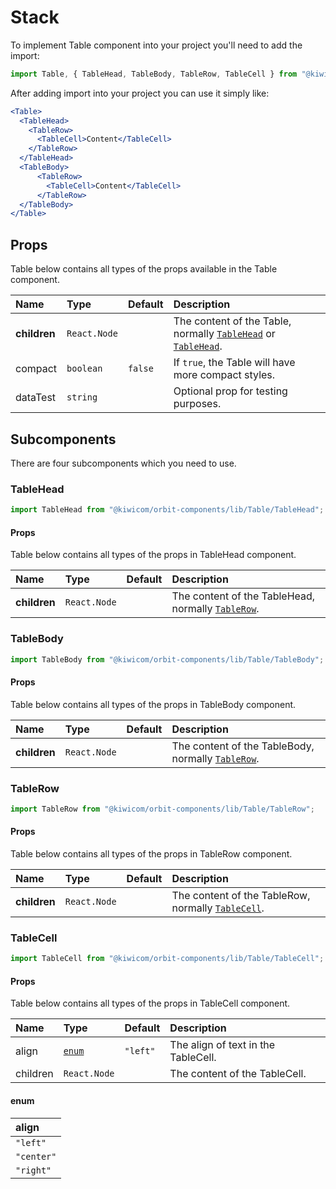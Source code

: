 # Stack
To implement Table component into your project you'll need to add the import:
```jsx
import Table, { TableHead, TableBody, TableRow, TableCell } from "@kiwicom/orbit-components/lib/Table";

```
After adding import into your project you can use it simply like:
```jsx
<Table>
  <TableHead>
    <TableRow>
      <TableCell>Content</TableCell>
    </TableRow>
  </TableHead>
  <TableBody>
      <TableRow>
        <TableCell>Content</TableCell>
      </TableRow>
  </TableBody>
</Table>
```
## Props
Table below contains all types of the props available in the Table component.

| Name          | Type                            | Default      | Description                      |
| :------------ | :------------------------------ | :----------- | :------------------------------- |
| **children**  | `React.Node`                    |              | The content of the Table, normally [`TableHead`](#tablehead) or [`TableHead`](#TableHead).
| compact       | `boolean`                       | `false`      | If `true`, the Table will have more compact styles.
| dataTest      | `string`                        |              | Optional prop for testing purposes.

## Subcomponents
There are four subcomponents which you need to use.

### TableHead
```jsx
import TableHead from "@kiwicom/orbit-components/lib/Table/TableHead";
```

#### Props
Table below contains all types of the props in TableHead component.

| Name          | Type                  | Default         | Description                      |
| :------------ | :-------------------- | :-------------- | :------------------------------- |
| **children**  | `React.Node`          |                 | The content of the TableHead, normally [`TableRow`](#tablerow).

### TableBody
```jsx
import TableBody from "@kiwicom/orbit-components/lib/Table/TableBody";
```

#### Props
Table below contains all types of the props in TableBody component.

| Name          | Type                  | Default         | Description                      |
| :------------ | :-------------------- | :-------------- | :------------------------------- |
| **children**  | `React.Node`          |                 | The content of the TableBody, normally [`TableRow`](#tablerow).

### TableRow
```jsx
import TableRow from "@kiwicom/orbit-components/lib/Table/TableRow";
```

#### Props
Table below contains all types of the props in TableRow component.

| Name          | Type                  | Default         | Description                      |
| :------------ | :-------------------- | :-------------- | :------------------------------- |
| **children**  | `React.Node`          |                 | The content of the TableRow, normally [`TableCell`](#tablecell).

### TableCell
```jsx
import TableCell from "@kiwicom/orbit-components/lib/Table/TableCell";
```

#### Props
Table below contains all types of the props in TableCell component.

| Name          | Type                  | Default         | Description                      |
| :------------ | :---------------------| :-------------- | :------------------------------- |
| align         | [`enum`](#enum)       | `"left"`        | The align of text in the TableCell.
| children      | `React.Node`          |                 | The content of the TableCell.

#### enum

| align      |
| :--------- |
| `"left"`   |
| `"center"` |
| `"right"`  |
